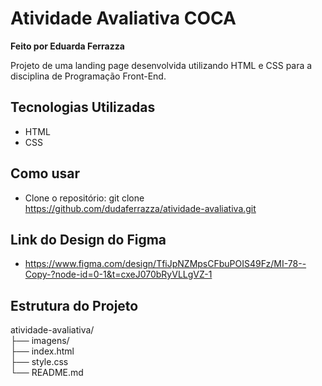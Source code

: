 # Atividade Avaliativa COCA

**Feito por Eduarda Ferrazza**

Projeto de uma landing page desenvolvida utilizando HTML e CSS para a disciplina de Programação Front-End.

## Tecnologias Utilizadas
- HTML
- CSS

## Como usar
- Clone o repositório: git clone https://github.com/dudaferrazza/atividade-avaliativa.git

## Link do Design do Figma
- https://www.figma.com/design/TfiJpNZMpsCFbuPOIS49Fz/MI-78--Copy-?node-id=0-1&t=cxeJ070bRyVLLgVZ-1

## Estrutura do Projeto
atividade-avaliativa/ <br>
├── imagens/<br> 
├── index.html<br>
├── style.css<br> 
└── README.md<br>
